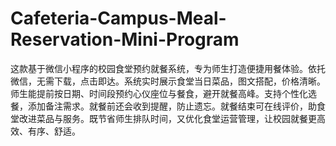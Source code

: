 # Cafeteria-Campus-Meal-Reservation-Mini-Program
这款基于微信小程序的校园食堂预约就餐系统，专为师生打造便捷用餐体验。依托微信，无需下载，点击即达。系统实时展示食堂当日菜品，图文搭配，价格清晰。师生能提前按日期、时间段预约心仪座位与餐食，避开就餐高峰。支持个性化选餐，添加备注需求。就餐前还会收到提醒，防止遗忘。就餐结束可在线评价，助食堂改进菜品与服务。既节省师生排队时间，又优化食堂运营管理，让校园就餐更高效、有序、舒适。 
